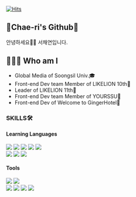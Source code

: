 <div align="start">
  
  [![Hits](https://hits.seeyoufarm.com/api/count/incr/badge.svg?url=https%3A%2F%2Fgithub.com%2Fseocylucky&count_bg=%23FF709F&title_bg=%235FB3D9&icon=&icon_color=%23E7E7E7&title=hits&edge_flat=false)](https://hits.seeyoufarm.com)
  

   ## 🍒Chae-ri's Github🍒
  
  안녕하세요👋🏻 서채연입니다.

  ## 💁🏻‍♀️ Who am I
  
  - Global Media of Soongsil Univ.🎓
  - Front-end Dev team Member of LIKELION 10th🦁
  - Leader of LIKELION 11th🦁
  - Front-end Dev team Member of YOURSSU💙
  - Front-end Dev of Welcome to GingerHotel🎄
  
  ### SKILLS🛠
  #### Learning Languages
  <div>
  <img src="https://img.shields.io/badge/JavaScript-F7DF1E?style=flat-square&logo=JavaScript&logoColor=white"/>
  <img src="https://img.shields.io/badge/TypeScript-3178C6?style=flat-square&logo=TypeScript&logoColor=white"/>
  <img src="https://img.shields.io/badge/HTML5-E34F26?style=flat-square&logo=HTML5&logoColor=white"/>
  <img src="https://img.shields.io/badge/CSS3-1572B6?style=flat-square&logo=CSS3&logoColor=white"/>
  <img src="https://img.shields.io/badge/React-61DAFB?style=flat-square&logo=React&logoColor=white"/>
    <br/>
  <img src="https://img.shields.io/badge/Python-3776AB?style=flat-square&logo=Python&logoColor=white"/>
  <img src="https://img.shields.io/badge/C++-00599C?style=flat-square&logo=C++&logoColor=white"/>
  <img src="https://img.shields.io/badge/Swift-F05138?style=flat-square&logo=Swift&logoColor=white"/>
  </div>

  #### Tools
  <div>
  <img src="https://img.shields.io/badge/Adobe After Effects-9999FF?style=flat-square&logo=Adobe After Effects&logoColor=white"/>
  <img src="https://img.shields.io/badge/Adobe Premiere Pro-9999FF?style=flat-square&logo=Adobe Premiere Pro&logoColor=white"/>
    <br/>
  <img src="https://img.shields.io/badge/Adobe Photoshop-31A8FF?style=flat-square&logo=Adobe Photoshop&logoColor=white"/>
  <img src="https://img.shields.io/badge/Adobe Illustrator-FF9A00?style=flat-square&logo=Adobe Illustrator&logoColor=white"/>
  <img src="https://img.shields.io/badge/Adobe XD-FF61F6?style=flat-square&logo=Adobe XD&logoColor=white"/>
  <img src="https://img.shields.io/badge/Figma-FF3850?style=flat-square&logo=Figma&logoColor=white"/>
  </div>

  <br/>
  <br/>
  
  
</div>

